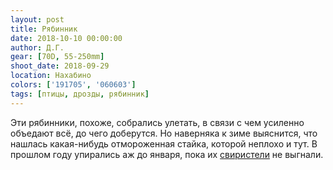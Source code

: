 ```yaml
---
layout: post
title: Рябинник
date: 2018-10-10 00:00:00
author: Д.Г.
gear: [70D, 55-250mm]
shoot_date: 2018-09-29
location: Нахабино
colors: ['191705', '060603']
tags: [птицы, дрозды, рябинник]
---
```

Эти рябинники, похоже, собрались улетать, в связи с чем усиленно объедают всё, до чего доберутся. Но наверняка к зиме выяснится, что нашлась какая-нибудь отмороженная стайка, которой неплохо и тут. В прошлом году упирались аж до января, пока их [свиристели](https://www.dxfoto.ru/2018/01/13.html) не выгнали.
